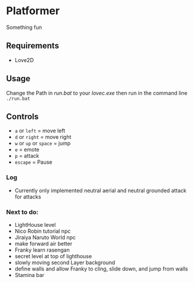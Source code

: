 # Platformer
Something fun
## Requirements
* Love2D
## Usage
Change the Path in *run.bat* to your *lovec.exe* then run in the command line\
```./run.bat```
## Controls
* ```a``` or ```left``` = move left
* ```d``` or ```right``` = move right
* ```w``` or ```up``` or ```space``` = jump
* ```e``` = emote
* ```p``` = attack
* ```escape``` = Pause
### Log
* Currently only implemented neutral aerial and neutral grounded attack for attacks
### Next to do:
* LightHouse level
* Nico Robin tutorial npc
* Jiraiya Naruto World npc
* make forward air better
* Franky learn rasengan
* secret level at top of lighthouse
* slowly moving second Layer background
* define walls and allow Franky to cling, slide down, and jump from walls
* Stamina bar